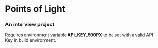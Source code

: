 # Points of Light
### An interview project

Requires environment variable **API_KEY_500PX** to be set with a valid API Key in build environment.
